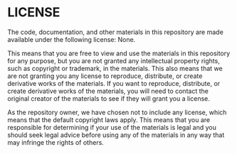 # LICENSE

The code, documentation, and other materials in this repository are made available under the following license: None.

This means that you are free to view and use the materials in this repository for any purpose, but you are not granted any intellectual property rights, such as copyright or trademark, in the materials. This also means that we are not granting you any license to reproduce, distribute, or create derivative works of the materials. If you want to reproduce, distribute, or create derivative works of the materials, you will need to contact the original creator of the materials to see if they will grant you a license.

As the repository owner, we have chosen not to include any license, which means that the default copyright laws apply. This means that you are responsible for determining if your use of the materials is legal and you should seek legal advice before using any of the materials in any way that may infringe the rights of others.

